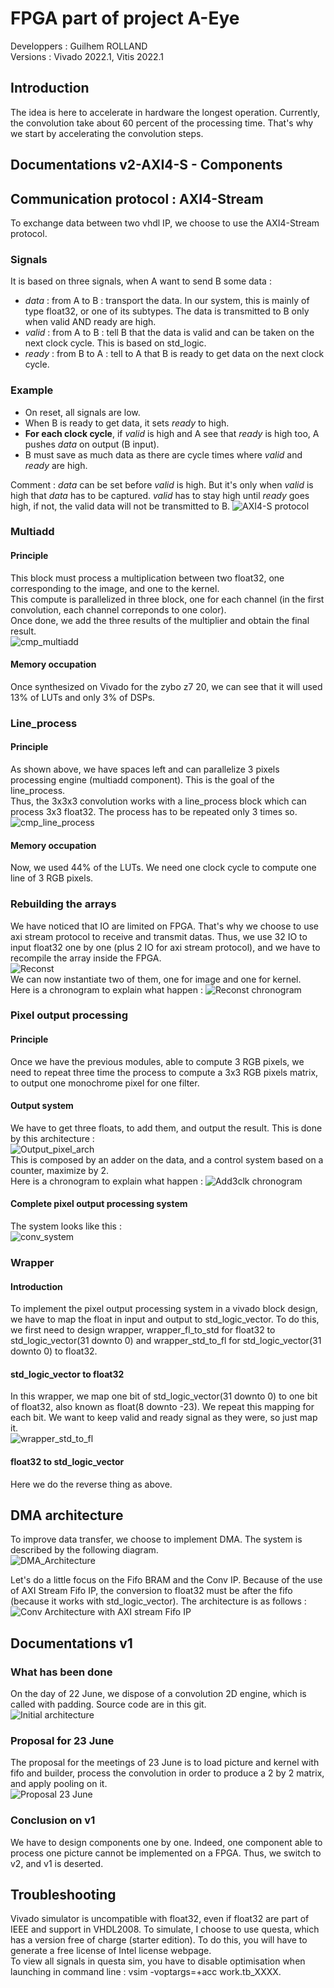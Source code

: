 # FPGA part of project A-Eye
Developpers : Guilhem ROLLAND  
Versions : Vivado 2022.1, Vitis 2022.1  

## Introduction  
The idea is here to accelerate in hardware the longest operation. Currently, the convolution take about 60 percent of the processing time. That's why we start by accelerating the convolution steps.  

## Documentations v2-AXI4-S - Components  

## Communication protocol : AXI4-Stream 
To exchange data between two vhdl IP, we choose to use the AXI4-Stream protocol.  
### Signals
It is based on three signals, when A want to send B some data :  
- *data* : from A to B : transport the data. In our system, this is mainly of type float32, or one of its subtypes. The data is transmitted to B only when valid AND ready are high.
- *valid* : from A to B : tell B that the data is valid and can be taken on the next clock cycle. This is based on std_logic.
- *ready* : from B to A : tell to A that B is ready to get data on the next clock cycle. 
### Example
- On reset, all signals are low.  
- When B is ready to get data, it sets *ready* to high.
- **For each clock cycle**, if *valid* is high and A see that *ready* is high too, A pushes *data* on output (B input).  
- B must save as much data as there are cycle times where *valid* and *ready* are high.  

Comment : *data* can be set before *valid* is high. But it's only when *valid* is high that *data* has to be captured. *valid* has to stay high until *ready* goes high, if not, the valid data will not be transmitted to B. 
![AXI4-S protocol](./diagrams/out/archi_v2/AXI4-S.png)

### Multiadd  
#### Principle  
This block must process a multiplication between two float32, one corresponding to the image, and one to the kernel.  
This compute is parallelized in three block, one for each channel (in the first convolution, each channel correponds to one color).  
Once done, we add the three results of the multiplier and obtain the final result.  
![cmp_multiadd](./diagrams/out/archi_v2/multiadd.png)  
#### Memory occupation  
Once synthesized on Vivado for the zybo z7 20, we can see that it will used 13% of LUTs and only 3% of DSPs.  

### Line_process  
#### Principle  
As shown above, we have spaces left and can parallelize 3 pixels processing engine (multiadd component). This is the goal of the line_process.  
Thus, the 3x3x3 convolution works with a line_process block which can process 3x3 float32. The process has to be repeated only 3 times so.  
![cmp_line_process](./diagrams/out/archi_v2/line_process.png)  
#### Memory occupation  
Now, we used 44% of the LUTs.  We need one clock cycle to compute one line of 3 RGB pixels.  

### Rebuilding the arrays  
We have noticed that IO are limited on FPGA. That's why we choose to use axi stream protocol to receive and transmit datas. Thus, we use 32 IO to input float32 one by one (plus 2 IO for axi stream protocol), and we have to recompile the array inside the FPGA.  
![Reconst](./diagrams/out/archi_v2/reconst.png)  
We can now instantiate two of them, one for image and one for kernel.  
Here is a chronogram to explain what happen :
![Reconst chronogram](./diagrams/out/archi_v2/reconst_chrono.png)  


### Pixel output processing  
#### Principle  
Once we have the previous modules, able to compute 3 RGB pixels, we need to repeat three time the process to compute a 3x3 RGB pixels matrix, to output one monochrome pixel for one filter.  
#### Output system  
We have to get three floats, to add them, and output the result. This is done by this architecture :  
![Output_pixel_arch](./diagrams/out/archi_v2/adder_3_clk.png)  
This is composed by an adder on the data, and a control system based on a counter, maximize by 2.  
Here is a chronogram to explain what happen :
![Add3clk chronogram](./diagrams/out/archi_v2/add3clk_chrono.png)  


#### Complete pixel output processing system  
The system looks like this :   
![conv_system](./diagrams/out/archi_v2/pix_out_proc.png)   

### Wrapper  
#### Introduction  
To implement the pixel output processing system in a vivado block design, we have to map the float in input and output to std_logic_vector. To do this, we first need to design wrapper, wrapper_fl_to_std for float32 to std_logic_vector(31 downto 0) and wrapper_std_to_fl for std_logic_vector(31 downto 0) to float32.  
#### std_logic_vector to float32  
In this wrapper, we map one bit of std_logic_vector(31 downto 0) to one bit of float32, also known as float(8 downto -23). We repeat this mapping for each bit. We want to keep valid and ready signal as they were, so just map it.    
![wrapper_std_to_fl](./diagrams/out/archi_v2/wrapper_std_to_fl.png)  
#### float32 to std_logic_vector  
Here we do the reverse thing as above.   


## DMA architecture  
To improve data transfer, we choose to implement DMA. The system is described by the following diagram.  
![DMA_Architecture](./diagrams/out/archi_v2/DMA%20data%20transfert%20for%20convolution.png)  
  
Let's do a little focus on the Fifo BRAM and the Conv IP. Because of the use of AXI Stream Fifo IP, the conversion to float32 must be after the fifo (because it works with std_logic_vector). The architecture is as follows :  
![Conv Architecture with AXI stream Fifo IP](./diagrams/out/archi_v2/archi_conv_axi_fifo.png) 


## Documentations v1  
### What has been done
On the day of 22 June, we dispose of a convolution 2D engine, which is called with padding. Source code are in this git.  
![Initial architecture](./diagrams/out/architecture/initial_22_June.png)  
### Proposal for 23 June
The proposal for the meetings of 23 June is to load picture and kernel with fifo and builder, process the convolution in order to produce a 2 by 2 matrix, and apply pooling on it.  
![Proposal 23 June](./diagrams/out/architecture/proposal_23_June.png)  
### Conclusion on v1
We have to design components one by one. Indeed, one component able to process one picture cannot be implemented on a FPGA. Thus, we switch to v2, and v1 is deserted.    

## Troubleshooting
Vivado simulator is uncompatible with float32, even if float32 are part of IEEE and support in VHDL2008. To simulate, I choose to use questa, which has a version free of charge (starter edition). To do this, you will have to generate a free license of Intel license webpage.  
To view all signals in questa sim, you have to disable optimisation when launching in command line : vsim -voptargs=+acc work.tb_XXXX.  
